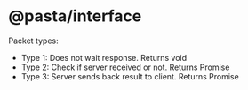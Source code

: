 # @pasta/interface

Packet types:
  - Type 1: Does not wait response. Returns void
  - Type 2: Check if server received or not. Returns Promise<void>
  - Type 3: Server sends back result to client. Returns Promise<Result>
